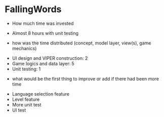 # FallingWords

* How much time was invested
- Almost 8 hours with unit testing

* how was the time distributed (concept, model layer, view(s), game mechanics)
- UI design and VIPER construction: 2
- Game logics and data layer: 5
- Unit testing: 1

* what would be the first thing to improve or add if there had been more time
- Language selection feature
- Level feature
- More unit test
- UI test
